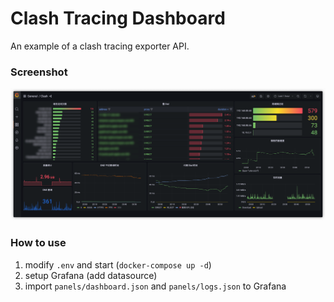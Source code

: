 # Clash Tracing Dashboard

An example of a clash tracing exporter API.

### Screenshot

![screenshot](./screenshot/screenshot.png)

### How to use

1. modify `.env` and start (`docker-compose up -d`)
2. setup Grafana (add datasource)
3. import `panels/dashboard.json` and `panels/logs.json` to Grafana
